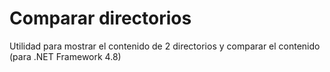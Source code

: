 # Comparar directorios
Utilidad para mostrar el contenido de 2 directorios y comparar el contenido (para .NET Framework 4.8)
